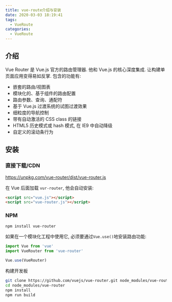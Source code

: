 ```yaml
---
title: vue-route介绍与安装
date: 2020-03-03 18:19:41
tags:
  - VueRoute
categories:
  - VueRoute
---
```


## 介绍

Vue Router 是 Vue.js 官方的路由管理器. 他和 Vue.js 的核心深度集成. 让构建单页面应用变得易如反掌. 包含的功能有:

- 嵌套的路由/视图表
- 模块化的、基于组件的路由配置
- 路由参数、查询、通配符
- 基于 Vue.js 过渡系统的试图过渡效果
- 细粒度的导航控制
- 带有自动激活的 CSS class 的链接
- HTML5 历史模式或 hash 模式, 在 IE9 中自动降级
- 自定义的滚动条行为

## 安装

### 直接下载/CDN

https://unpkg.com/vue-router/dist/vue-router.js

在 Vue 后面加载 `vur-router`, 他会自动安装:

```html
<script src="vue.js"></script>
<script src="vue-router.js"></script>
```

### NPM

```sh
npm install vue-router
```

如果在一个模块化工程中使用它, 必须要通过`Vue.use()`地安装路由功能:

```js
import Vue from 'vue'
import VueRouter from 'vue-router'

Vue.use(VueRouter)
```

构建开发板

```sh
git clone https://github.com/vuejs/vue-router.git node_modules/vue-router
cd node_modules/vue-router
npm install
npm run build

```
